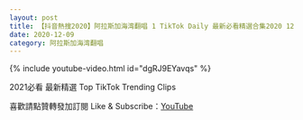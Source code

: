 ```yaml
---
layout: post
title: 【抖音熱搜2020】阿拉斯加海湾翻唱 1 TikTok Daily 最新必看精選合集2020 12 09
date: 2020-12-09
category: 阿拉斯加海湾翻唱
---
```


{% include youtube-video.html id="dgRJ9EYavqs" %}

2021必看 最新精選 Top TikTok Trending Clips

喜歡請點贊轉發加訂閱 Like & Subscribe：[YouTube](https://www.youtube.com/channel/UCAoR7VcanIPd04uEq_GIylA/videos)

